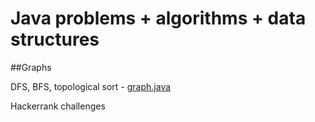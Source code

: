 # Java problems + algorithms + data structures

##Graphs

DFS, BFS, topological sort - [graph.java](https://github.com/RaduHaulica/java/blob/master/graphs/graph.java)

Hackerrank challenges
